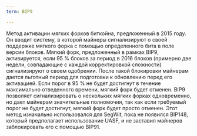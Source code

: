 ```yaml
---
term: BIP9

---
```

Метод активации мягких форков биткойна, предложенный в 2015 году. Он вводит систему, в которой майнеры сигнализируют о своей поддержке мягкого форка с помощью определенного бита в поле версии блоков. Мягкий форк, предложенный в рамках BIP9, активируется, если 95 % блоков за период в 2016 блоков (примерно две недели, совпадающие с каждой корректировкой сложности) сигнализируют о своем одобрении. После такой блокировки майнерам дается льготный период для подготовки к обновлению перед его активацией. Если порог в 95 % не будет достигнут в течение максимально отведенного времени, мягкий форк будет отменен. BIP9 позволяет сигнализировать о нескольких мягких форках одновременно, но дает майнерам значительные полномочия, так как если требуемый порог не будет достигнут, мягкий форк будет просто отменен. Этот метод изначально использовался для SegWit, пока не появился BIP148, который предполагает использование UASF, и не заставил майнеров заблокировать его с помощью BIP91.
